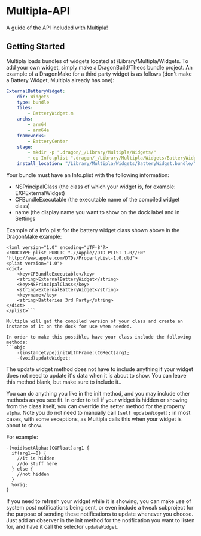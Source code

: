 # Multipla-API
A guide of the API included with Multipla!

## Getting Started
Multipla loads bundles of widgets located at /Library/Multipla/Widgets. To add your own widget, simply make a DragonBuild/Theos bundle project. An example of a DragonMake for a third party widget is as follows (don't make a Battery Widget, Multipla already has one):

```yaml
ExternalBatteryWidget:
    dir: Widgets
    type: bundle
    files:
        - BatteryWidget.m
    archs:
        - arm64
        - arm64e
    frameworks:
        - BatteryCenter
    stage: 
        - mkdir -p ".dragon/_/Library/Multipla/Widgets/"
        - cp Info.plist ".dragon/_/Library/Multipla/Widgets/BatteryWidget.bundle/"
    install_location: "/Library/Multipla/Widgets/BatteryWidget.bundle/"
 ```

Your bundle must have an Info.plist with the following information:
- NSPrincipalClass (the class of which your widget is, for example: EXPExternalWidget)
- CFBundleExecutable (the executable name of the compiled widget class)
- name (the display name you want to show on the dock label and in Settings

Example of a Info.plist for the battery widget class shown above in the DragonMake example:
```plist
<?xml version="1.0" encoding="UTF-8"?>
<!DOCTYPE plist PUBLIC "-//Apple//DTD PLIST 1.0//EN" "http://www.apple.com/DTDs/PropertyList-1.0.dtd">
<plist version="1.0">
<dict>
	<key>CFBundleExecutable</key>
	<string>ExternalBatteryWidget</string>
	<key>NSPrincipalClass</key>
	<string>ExternalBatteryWidget</string>
	<key>name</key>
	<string>Batteries 3rd Party</string>
</dict>
</plist>```

Multipla will get the compiled version of your class and create an instance of it on the dock for use when needed.

In order to make this possible, have your class include the following methods:
```objc
    -(instancetype)initWithFrame:(CGRect)arg1;
    -(void)updateWidget;
```
The update widget method does not have to include anything if your widget does not need to update it's data when it is about to show. You can leave this method blank, but make sure to include it..

You can do anything you like in the init method, and you may include other methods as you see fit. In order to tell if your widget is hidden or showing from the class itself, you can override the setter method for the property `alpha`. Note you do not need to manually call `[self updateWidget];` in most cases, with some exceptions, as Multipla calls this when your widget is about to show.

For example:
```objc
-(void)setAlpha:(CGFloat)arg1 {
  if(arg1==0) {
    //it is hidden
    //do stuff here
  } else {
    //not hidden
  }
  %orig;
}
```

If you need to refresh your widget while it is showing, you can make use of system post notifications being sent, or even include a tweak subproject for the purpose of sending these notifications to update whenever you choose. Just add an observer in the init method for the notification you want to listen for, and have it call the selector `updateWidget`.
